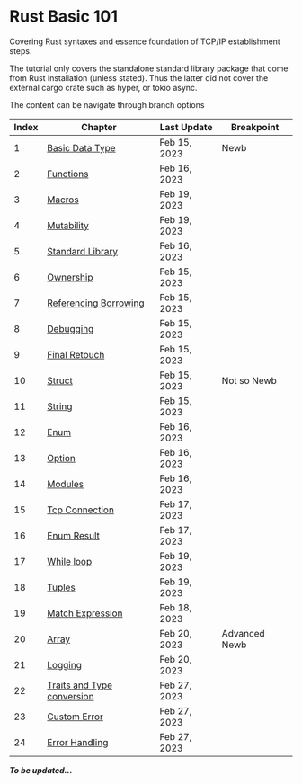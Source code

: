 # Rust Basic 101

Covering Rust syntaxes and essence foundation of TCP/IP establishment steps.

The tutorial only covers the standalone standard library package that come from Rust installation (unless stated).
Thus the latter did not cover the external cargo crate such as hyper, or tokio async.

The content can be navigate through branch options

| Index | Chapter                                                                            | Last Update  | Breakpoint    |
| ----- | ---------------------------------------------------------------------------------- | ------------ | ------------- |
| 1     | [Basic Data Type](https://github.com/CeailO/rust-basic-101/tree/01/src)            | Feb 15, 2023 | Newb          |
| 2     | [Functions](https://github.com/CeailO/rust-basic-101/tree/02/src)                  | Feb 16, 2023 |               |
| 3     | [Macros](https://github.com/CeailO/rust-basic-101/tree/03/src)                     | Feb 19, 2023 |               |
| 4     | [Mutability](https://github.com/CeailO/rust-basic-101/tree/04/src)                 | Feb 19, 2023 |               |
| 5     | [Standard Library](https://github.com/CeailO/rust-basic-101/tree/05/src)           | Feb 16, 2023 |               |
| 6     | [Ownership](https://github.com/CeailO/rust-basic-101/tree/06/src)                  | Feb 15, 2023 |               |
| 7     | [Referencing Borrowing](https://github.com/CeailO/rust-basic-101/tree/07/src)      | Feb 15, 2023 |               |
| 8     | [Debugging](https://github.com/CeailO/rust-basic-101/tree/08/src)                  | Feb 15, 2023 |               |
| 9     | [Final Retouch](https://github.com/CeailO/rust-basic-101/tree/09/src)              | Feb 15, 2023 |               |
| 10    | [Struct](https://github.com/CeailO/rust-basic-101/tree/10/src)                     | Feb 15, 2023 | Not so Newb   |
| 11    | [String](https://github.com/CeailO/rust-basic-101/tree/11/src)                     | Feb 15, 2023 |               |
| 12    | [Enum](https://github.com/CeailO/rust-basic-101/tree/12/src)                       | Feb 16, 2023 |               |
| 13    | [Option](https://github.com/CeailO/rust-basic-101/tree/13/src)                     | Feb 16, 2023 |               |
| 14    | [Modules](https://github.com/CeailO/rust-basic-101/tree/14/src)                    | Feb 16, 2023 |               |
| 15    | [Tcp Connection](https://github.com/CeailO/rust-basic-101/tree/15/src)             | Feb 17, 2023 |               |
| 16    | [Enum Result](https://github.com/CeailO/rust-basic-101/tree/16/src)                | Feb 17, 2023 |               |
| 17    | [While loop](https://github.com/CeailO/rust-basic-101/tree/17/src)                 | Feb 19, 2023 |               |
| 18    | [Tuples](https://github.com/CeailO/rust-basic-101/tree/18/src)                     | Feb 19, 2023 |               |
| 19    | [Match Expression](https://github.com/CeailO/rust-basic-101/tree/19/src)           | Feb 18, 2023 |               |
| 20    | [Array](https://github.com/CeailO/rust-basic-101/tree/20/src)                      | Feb 20, 2023 | Advanced Newb |
| 21    | [Logging](https://github.com/CeailO/rust-basic-101/tree/21/src)                    | Feb 20, 2023 |               |
| 22    | [Traits and Type conversion](https://github.com/CeailO/rust-basic-101/tree/22/src) | Feb 27, 2023 |               |
| 23    | [Custom Error](https://github.com/CeailO/rust-basic-101/tree/23/src)               | Feb 27, 2023 |               |
| 24    | [Error Handling](https://github.com/CeailO/rust-basic-101/tree/24/src)             | Feb 27, 2023 |               |

**_To be updated..._**
